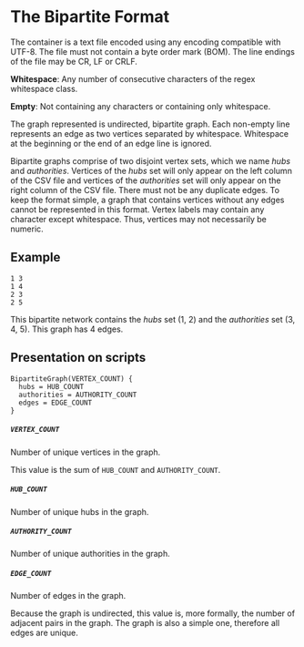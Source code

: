 # The Bipartite Format

The container is a text file encoded using any encoding compatible with UTF-8.
The file must not contain a byte order mark (BOM). The line endings of the file
may be CR, LF or CRLF.

**Whitespace**: Any number of consecutive characters of the regex whitespace
class.

**Empty**: Not containing any characters or containing only whitespace.

The graph represented is undirected, bipartite graph. Each non-empty line
represents an edge as two vertices separated by whitespace. Whitespace at the
beginning or the end of an edge line is ignored.

Bipartite graphs comprise of two disjoint vertex sets, which we name *hubs* and
*authorities*. Vertices of the *hubs* set will only appear on the left column of
the CSV file and vertices of the *authorities* set will only appear on the right
column of the CSV file. There must not be any duplicate edges. To keep the
format simple, a graph that contains vertices without any edges cannot be
represented in this format. Vertex labels may contain any character except
whitespace. Thus, vertices may not necessarily be numeric.

## Example

```
1 3
1 4
2 3
2 5
```

This bipartite network contains the *hubs* set (1, 2) and the *authorities* set
(3, 4, 5). This graph has 4 edges.

## Presentation on scripts

```
BipartiteGraph(VERTEX_COUNT) {
  hubs = HUB_COUNT
  authorities = AUTHORITY_COUNT
  edges = EDGE_COUNT
}
```

##### `VERTEX_COUNT`

Number of unique vertices in the graph.

This value is the sum of `HUB_COUNT` and `AUTHORITY_COUNT`.

##### `HUB_COUNT`

Number of unique hubs in the graph.

##### `AUTHORITY_COUNT`

Number of unique authorities in the graph.

##### `EDGE_COUNT`

Number of edges in the graph.

Because the graph is undirected, this value is, more formally, the number of
adjacent pairs in the graph. The graph is also a simple one, therefore all edges
are unique.
